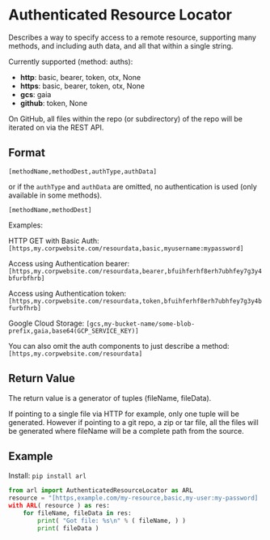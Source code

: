 # Authenticated Resource Locator

Describes a way to specify access to a remote resource, supporting many methods, and including auth data, and all that within a single string.

Currently supported (method: auths):

* **http**: basic, bearer, token, otx, None
* **https**: basic, bearer, token, otx, None
* **gcs**: gaia
* **github**: token, None

On GitHub, all files within the repo (or subdirectory) of the repo will be iterated on via the REST API.

## Format

```
[methodName,methodDest,authType,authData]
```

or if the `authType` and `authData` are omitted, no authentication is used (only available in some methods).

```
[methodName,methodDest]
```

Examples:

HTTP GET with Basic Auth: `[https,my.corpwebsite.com/resourdata,basic,myusername:mypassword]`

Access using Authentication bearer: `[https,my.corpwebsite.com/resourdata,bearer,bfuihferhf8erh7ubhfey7g3y4bfurbfhrb]`

Access using Authentication token: `[https,my.corpwebsite.com/resourdata,token,bfuihferhf8erh7ubhfey7g3y4bfurbfhrb]`

Google Cloud Storage: `[gcs,my-bucket-name/some-blob-prefix,gaia,base64(GCP_SERVICE_KEY)]`

You can also omit the auth components to just describe a method: `[https,my.corpwebsite.com/resourdata]`

## Return Value
The return value is a generator of tuples (fileName, fileData).

If pointing to a single file via HTTP for example, only one tuple will be
generated. However if pointing to a git repo, a zip or tar file, all the
files will be generated where fileName will be a complete path from the
source.

## Example

Install: `pip install arl`

```python
from arl import AuthenticatedResourceLocator as ARL
resource = "[https,example.com/my-resource,basic,my-user:my-password]
with ARL( resource ) as res:
    for fileName, fileData in res:
        print( "Got file: %s\n" % ( fileName, ) )
        print( fileData )
```